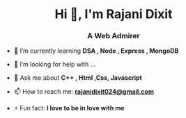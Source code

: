 <h1 align="center">Hi 👋, I'm Rajani Dixit</h1>
<h3 align="center">A Web Admirer</h3>

- 🌱 I’m currently learning **DSA , Node , Express , MongoDB**
 
- 🤔 I’m looking for help with ...

- 💬 Ask me about **C++ , Html ,Css, Javascript**

- 📫 How to reach me: **rajanidixit024@gmail.com**

- ⚡ Fun fact: **I love to be in love with me**

